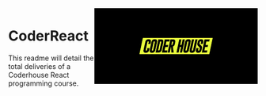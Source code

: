<img src="coderhouse.png" align="right" />

# CoderReact

This readme will detail the total deliveries of a Coderhouse React programming course.
